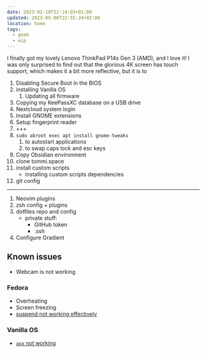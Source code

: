 ```yaml
---
date: 2023-02-10T12:14:03+01:00
updated: 2023-05-06T22:55:24+02:00
location: home
tags:
  - geek
  - wip
---
```

I finally got my lovely Lenovo ThinkPad P14s Gen 3 (AMD), and I love it! I was only surprised to find out that the glorious 4K screen has touch support, which makes it a bit more reflective, but it is to

1. Disabling Secure Boot in the BIOS
2. installing Vanilla OS
	1. Updating all firmware
3. Copying my KeePassXC database on a USB drive
4. Nextcloud system login
5. Install GNOME extensions
6. Setup fingerprint reader
7. +++
8. `sudo abroot exec apt install gnome-tweaks`
	1. to autostart applications
	2. to swap caps lock and esc keys
9. Copy Obsidian environment
10. clone tommi.space
11. install custom scripts
	- installing custom scripts dependencies
1. git config

---

1. Neovim plugins
2. zsh config + plugins
1. dotfiles repo and config
	- private stuff:
		- GitHub token
		- .ssh
1. Configure Gradient

## Known issues

- Webcam is not working

### Fedora

- Overheating
- Screen freezing
- [suspend not working effectively](+++)

### Vanilla OS

- [`apx` not working](+++)